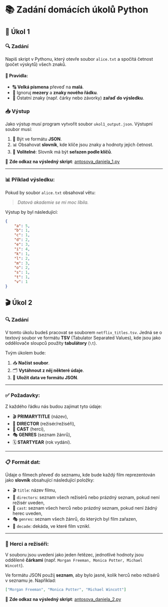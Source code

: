 # 📚 Zadání domácích úkolů Python

## 📝 Úkol 1

### 🔍 Zadání
Napiš skript v Pythonu, který otevře soubor `alice.txt` a spočítá četnost (počet výskytů) všech znaků.

#### 📜 Pravidla:
- 🔠 **Velká písmena** převeď na **malá**.  
- 🚫 Ignoruj **mezery** a **znaky nového řádku**.  
- 🔣 Ostatní znaky (např. čárky nebo závorky) **zařaď do výsledku**.  

### 📥 Výstup
Jako výstup musí program vytvořit soubor `ukol1_output.json`. Výstupní soubor musí:

1. 📄 Být ve formátu **JSON**.  
2. 📊 Obsahovat **slovník**, kde klíče jsou znaky a hodnoty jejich četnost.  
3. 🔄 **Volitelné**: Slovník má být **seřazen podle klíčů**.  

🔗 **Zde odkaz na výsledný skript**: [antosova_daniela_1.py](https://github.com/DanielaAntosova/Domaci-ukoly-Python/blob/main/antosova_daniela_1.py)

---

### 📊 Příklad výsledku:
Pokud by soubor `alice.txt` obsahoval větu:  
> *Datová akademie se mi moc líbila.*  

Výstup by byl následující:

```json
{
    "a": 5,
    "b": 1,
    "c": 1,
    "d": 2,
    "e": 3,
    "i": 4,
    "k": 1,
    "l": 2,
    "m": 3,
    "o": 2,
    "s": 1,
    "t": 1,
    "v": 1
}
```

## 🎬 Úkol 2

### 🔍 Zadání
V tomto úkolu budeš pracovat se souborem `netflix_titles.tsv`. Jedná se o textový soubor ve formátu **TSV** (Tabulator Separated Values), kde jsou jako oddělovače sloupců použity **tabulátory** (`\t`).  

Tvým úkolem bude:

1. 📥 **Načíst soubor**.  
2. 🗂️ **Vytáhnout z něj některé údaje**.  
3. 💾 **Uložit data ve formátu JSON**.  

---

### ✅ **Požadavky**:
Z každého řádku nás budou zajímat tyto údaje:

- 🎬 **PRIMARYTITLE** (název),  
- 🎥 **DIRECTOR** (režisér/režiséři),  
- 👥 **CAST** (herci),  
- 🎭 **GENRES** (seznam žánrů),  
- 🗓️ **STARTYEAR** (rok vydání).  

---

### 📋 Formát dat:
Údaje o filmech převeď do seznamu, kde bude každý film reprezentován jako **slovník** obsahující následující položky:

- 🎬 `title`: název filmu,  
- 🎥 `directors`: seznam všech režisérů nebo prázdný seznam, pokud není režisér uveden,  
- 👥 `cast`: seznam všech herců nebo prázdný seznam, pokud není žádný herec uveden,  
- 🎭 `genres`: seznam všech žánrů, do kterých byl film zařazen,  
- 📅 `decade`: dekáda, ve které film vznikl.  

---

### 🔗 **Herci a režiséři**:
V souboru jsou uvedeni jako jeden řetězec, jednotlivé hodnoty jsou oddělené **čárkami** (např. `Morgan Freeman, Monica Potter, Michael Wincott`).  

Ve formátu JSON použij **seznam**, aby bylo jasné, kolik herců nebo režisérů v seznamu je. Například:

```json
["Morgan Freeman", "Monica Potter", "Michael Wincott"]
```


🔗 **Zde odkaz na výsledný skript**: [antosova_daniela_2.py](https://github.com/DanielaAntosova/Domaci-ukoly-Python/blob/main/antosova_daniela_2.py)

